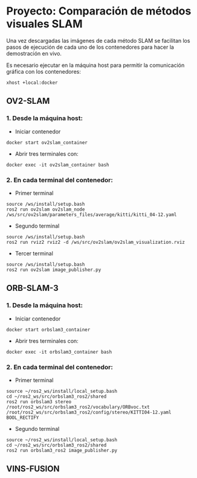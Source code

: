 # Proyecto: Comparación  de métodos visuales SLAM

Una vez descargadas las imágenes de cada método SLAM se facilitan los pasos de ejecución de cada uno de los contenedores para hacer la demostración en vivo.

Es necesario ejecutar en la máquina host para permitir la comunicación gráfica con los contenedores:

```
xhost +local:docker
```

## OV2-SLAM

### 1. Desde la máquina host:

- Iniciar contenedor
```
docker start ov2slam_container
```

- Abrir tres terminales con:
```
docker exec -it ov2slam_container bash
```

### 2. En cada terminal del contenedor:

- Primer terminal
```
source /ws/install/setup.bash
ros2 run ov2slam ov2slam_node /ws/src/ov2slam/parameters_files/average/kitti/kitti_04-12.yaml
```

- Segundo terminal
```
source /ws/install/setup.bash
ros2 run rviz2 rviz2 -d /ws/src/ov2slam/ov2slam_visualization.rviz 
```

- Tercer terminal
```
source /ws/install/setup.bash
ros2 run ov2slam image_publisher.py
```

## ORB-SLAM-3

### 1. Desde la máquina host:

- Iniciar contenedor
```
docker start orbslam3_container
```

- Abrir tres terminales con:
```
docker exec -it orbslam3_container bash
```

### 2. En cada terminal del contenedor:

- Primer terminal
```
source ~/ros2_ws/install/local_setup.bash
cd ~/ros2_ws/src/orbslam3_ros2/shared
ros2 run orbslam3 stereo /root/ros2_ws/src/orbslam3_ros2/vocabulary/ORBvoc.txt /root/ros2_ws/src/orbslam3_ros2/config/stereo/KITTI04-12.yaml BOOL_RECTIFY
```

- Segundo terminal
```
source ~/ros2_ws/install/local_setup.bash
cd ~/ros2_ws/src/orbslam3_ros2/shared
ros2 run orbslam3_ros2 image_publisher.py
```

## VINS-FUSION
